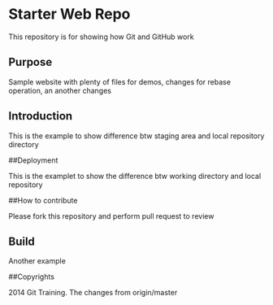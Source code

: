 # Starter Web Repo

This repository is for showing how Git and GitHub work

## Purpose

Sample website with plenty of files for demos, changes for rebase operation, an another changes

## Introduction

This is the example to show difference btw staging area and local repository directory

##Deployment

This is the examplet to show the difference btw working directory and local repository

##How to contribute

Please fork this repository and perform pull request to review

## Build

Another example

##Copyrights

2014 Git Training. The changes from origin/master
